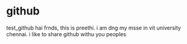 # github
test_github
hai frnds,
this is preethi. i am dng my msse in vit university chennai. i like to share github withu you peoples
